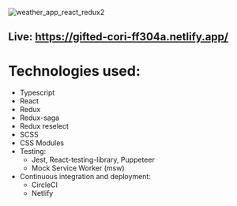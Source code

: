 ![weather_app_react_redux2](https://user-images.githubusercontent.com/11765482/98261342-76a08780-1fac-11eb-8033-0d10ceb695e6.gif)

## Live: https://gifted-cori-ff304a.netlify.app/

# Technologies used:

- Typescript
- React
- Redux
- Redux-saga
- Redux reselect
- SCSS
- CSS Modules
- Testing:
  - Jest, React-testing-library, Puppeteer
  - Mock Service Worker (msw)
- Continuous integration and deployment:
  - CircleCI
  - Netlify
